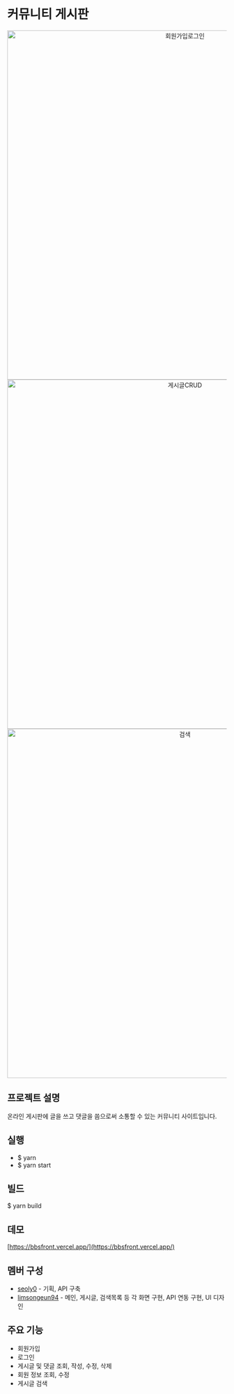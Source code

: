 # 커뮤니티 게시판

<p  align="center">
  <img width="800px" src="https://github.com/limsongeun94/bbsfront-react/assets/84313959/61e33d81-907e-486c-a456-11c715c43669" alt="회원가입로그인">
  <img width="800px" src="https://github.com/limsongeun94/bbsfront-react/assets/84313959/f7495666-afb8-4eec-a349-f17126c7e486" alt="게시글CRUD">
  <img width="800px" src="https://github.com/limsongeun94/bbsfront-react/assets/84313959/6663e514-79c2-4332-8ac3-382794bdf246" alt="검색">
</p>

## 프로젝트 설명
온라인 게시판에 글을 쓰고 댓글을 씀으로써 소통할 수 있는 커뮤니티 사이트입니다.

## 실행
* $ yarn
* $ yarn start

## 빌드
$ yarn build

## 데모
[https://bbsfront.vercel.app/](https://bbsfront.vercel.app/) 

## 멤버 구성
* [seoly0](https://github.com/seoly0) - 기획, API 구축
* [limsongeun94](https://github.com/limsongeun94) - 메인, 게시글, 검색목록 등 각 화면 구현, API 연동 구현, UI 디자인

## 주요 기능
* 회원가입
* 로그인
* 게시글 및 댓글 조회, 작성, 수정, 삭제
* 회원 정보 조회, 수정
* 게시글 검색

